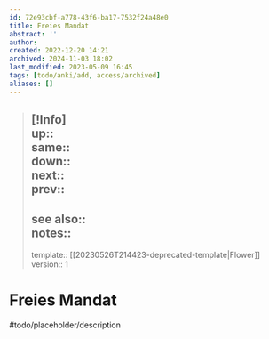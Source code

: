 ```yaml
---
id: 72e93cbf-a778-43f6-ba17-7532f24a48e0
title: Freies Mandat
abstract: ''
author: 
created: 2022-12-20 14:21
archived: 2024-11-03 18:02
last_modified: 2023-05-09 16:45
tags: [todo/anki/add, access/archived]
aliases: []
---
```


> [!Info]  
> up::  
> same::  
> down::  
> next::  
> prev::
> ---  
> see also::  
> notes::
> ---
> template:: [[20230526T214423-deprecated-template|Flower]]  
> version:: 1 

# Freies Mandat

#todo/placeholder/description 
